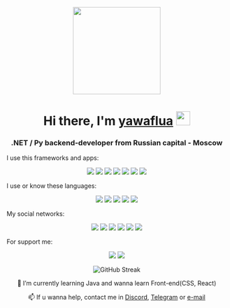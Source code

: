 <p align='center'>
  <img src='https://user-images.githubusercontent.com/5713670/87202985-820dcb80-c2b6-11ea-9f56-7ec461c497c3.gif' width='200'>
</p>
<h1 align="center">Hi there, I'm <a href="https://yaflay.ru/shitpost" target="_blank">yawaflua</a> 
<img src="https://raw.githubusercontent.com/blackcater/blackcater/main/images/Hi.gif" height="32"/></h1>
<h3 align="center"> .NET / Py backend-developer from Russian capital - Moscow </h3>
<p align="left"> I use this frameworks and apps: </p>
  <p align="center">
    <img src="https://img.shields.io/badge/postgres-%23316192.svg?style=for-the-badge&logo=postgresql&logoColor=white"></img>
    <img src="https://img.shields.io/badge/.NET-5C2D91?style=for-the-badge&logo=.net&logoColor=white"></img>
    <img src="https://img.shields.io/badge/django-%23092E20.svg?style=for-the-badge&logo=django&logoColor=white"></img>
    <img src="https://img.shields.io/badge/flask-%23000.svg?style=for-the-badge&logo=flask&logoColor=white">
    <img src="https://img.shields.io/badge/jquery-%230769AD.svg?style=for-the-badge&logo=jquery&logoColor=white">
    <img src="https://img.shields.io/badge/docker-%230db7ed.svg?style=for-the-badge&logo=docker&logoColor=white">
    <img src="https://img.shields.io/badge/nginx-%23009639.svg?style=for-the-badge&logo=nginx&logoColor=white">
  </p>
<p align="left">I use or know these languages:</p>
<p align="center">
  <img src="https://img.shields.io/badge/C%23-%2523239120?style=for-the-badge&logo=csharp&logoColor=white">
  <img src="https://img.shields.io/badge/c++-%2300599C.svg?style=for-the-badge&logo=c%2B%2B&logoColor=white">
  <img src="https://img.shields.io/badge/java-%23ED8B00.svg?style=for-the-badge&logo=openjdk&logoColor=white">
  <img src="https://img.shields.io/badge/javascript-%23323330.svg?style=for-the-badge&logo=javascript&logoColor=white">
  <img src="https://img.shields.io/badge/python-3670A0?style=for-the-badge&logo=python&logoColor=white">
</p>
<p align="left">My social networks:</p>
<p align="center">
  <a href="https://yawaflua.ru/shitpost"><img src="https://img.shields.io/badge/shitposts-2CA5E0?style=for-the-badge&logo=telegram&logoColor=white" /></a>
  <a href="https://yawaflua.ru/twitch" ><img src="https://img.shields.io/badge/Twitch-%239146FF.svg?style=for-the-badge&logo=Twitch&logoColor=white" /></a>
  <a href="https://yawaflua.ru/steam"><img src="https://img.shields.io/badge/Steam-black?style=for-the-badge&logo=steam" /></a>
  <a href="https://yawaflua.ru/gh"><img src="https://img.shields.io/badge/github-black?style=for-the-badge&logo=github&logoColor=white"/></a>
  <a href="https://yawaflua.ru/"><img src="https://img.shields.io/badge/MySite-bluerple?style=for-the-badge&logo=aboutdotme&color=%235865F2" /></a>
  <a href="mailto:admin@yawaflua.ru"><img src="https://img.shields.io/badge/MailTo-red?style=for-the-badge&logo=maildotru" /> </a>
 
</p>
<p align="left">For support me:</p>
<p align="center"> 
  <a href="https://yawaflua.ru/boosty"><img src="https://img.shields.io/badge/sponsor-30363D?style=for-the-badge&logo=GitHub-Sponsors&logoColor=#EA4AAA" ></a>
  <a href="https://yawaflua.ru/patreon"><img src="https://img.shields.io/badge/support_me-red?style=for-the-badge&logo=patreon"></a>
</p>


<p align="center"><img src="https://raw.githubusercontent.com/YaFlay/YaFlay/main/github-metrics.svg" alt="GitHub Streak" class="stats" /></p>
<!-- <p align="left"> My top-using languages: </p> -->
<!-- <p align="center"> <img src="https://github-readme-stats.vercel.app/api?username=YaFlay&layout=compact&bg_color=22272E&text_color=9F9F9F" ></p> -->
<!-- <p align="center"> <img src="https://github-readme-stats.vercel.app/api/top-langs/?username=YaFlay&layout=compact&bg_color=22272E&text_color=9F9F9F" ></p> -->
<p align="center">
   🌱 I’m currently learning Java and wanna learn Front-end(CSS, React)
</p><p align="center">
   📫 If u wanna help, contact me in <a href="https://discord.com/users/945317832290336798">Discord</a>, <a href="https://t.me/spermosek">Telegram</a> or <a href="mailto:support@yawaflua.ru">e-mail</a>
</p>
